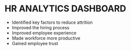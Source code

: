 # HR ANALYTICS DASHBOARD
- Identified key factors to reduce attrition
- Improved the hiring process
- Improved employee experience
- Made workforce more productive
- Gained employee trust



